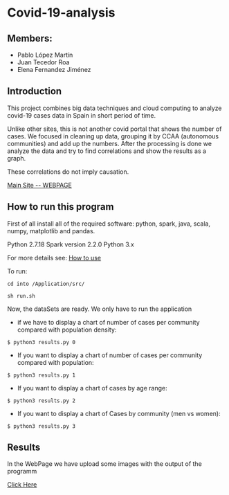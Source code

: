 # Covid-19-analysis


## Members:

* Pablo López Martín
* Juan Tecedor Roa
* Elena Fernandez Jiménez

## Introduction
This project combines big data techniques and cloud computing to analyze covid-19 cases data in Spain in short period of time.

Unlike other sites, this is not another covid portal that shows the number of cases. We focused in cleaning up data, grouping
it by CCAA (autonomous communities) and add up the numbers. After the processing is done we analyze the data and try to find correlations and show the results as a graph.

These correlations do not imply causation.

[Main Site -- WEBPAGE](https://plopezq.github.io/Covid-19-analysis/index.html)

## How to run this program
First of all install all of the required software: python, spark, java, scala, numpy, matplotlib and pandas.

Python 2.7.18
Spark version 2.2.0
Python 3.x

For more details see: [How to use](https://plopezq.github.io/Covid-19-analysis/howtouse.html)

To run:

```
cd into /Application/src/
```

```
sh run.sh
```
Now, the dataSets are ready. We only have to run the application

* if we have to display a chart of number of cases per community compared with population density:

```
$ python3 results.py 0
```
* If you want to display a chart of number of cases per community compared with population:

```
$ python3 results.py 1
```
* If you want to display a chart of cases by age range:

```
$ python3 results.py 2
```
* If you want to display a chart of Cases by community (men vs women):

```
$ python3 results.py 3
```

## Results
In the WebPage we have upload some images with the output of the programm

[Click Here](https://plopezq.github.io/Covid-19-analysis/results.html)
